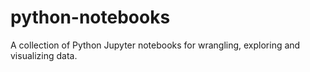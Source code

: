 # python-notebooks
A collection of Python Jupyter notebooks for wrangling, exploring and visualizing data.
